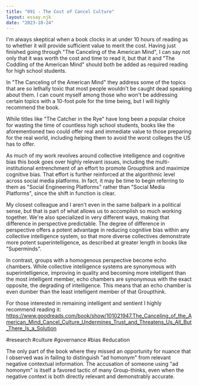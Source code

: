 ```yaml
---
title: "091 - The Cost of Cancel Culture"
layout: essay.njk
date: "2023-10-24"
---
```


I'm always skeptical when a book clocks in at under 10 hours of reading as to whether it will provide sufficient value to merit the cost. Having just finished going through "The Canceling of the American Mind", I can say not only that it was worth the cost and time to read it, but that it and "The Coddling of the American Mind" should both be added as required reading for high school students.

In "The Canceling of the American Mind" they address some of the topics that are so lethally toxic that most people wouldn't be caught dead speaking about them. I can count myself among those who won't be addressing certain topics with a 10-foot pole for the time being, but I will highly recommend the book.

While titles like "The Catcher in the Rye" have long been a popular choice for wasting the time of countless high school students, books like the aforementioned two could offer real and immediate value to those preparing for the real world, including helping them to avoid the worst colleges the US has to offer.

As much of my work revolves around collective intelligence and cognitive bias this book goes over highly relevant issues, including the multi-institutional entrenchment of an effort to promote Groupthink and maximize cognitive bias. That effort is further reinforced at the algorithmic level across social media platforms. In fact, it may be time to begin referring to them as "Social Engineering Platforms" rather than "Social Media Platforms", since the shift in function is clear.

My closest colleague and I aren't even in the same ballpark in a political sense, but that is part of what allows us to accomplish so much working together. We're also specialized in very different ways, making that difference in perspective predictable. The degree of difference in perspective offers a potent advantage in reducing cognitive bias within any collective intelligence system, so that more diverse collectives demonstrate more potent superintelligence, as described at greater length in books like "Superminds".

In contrast, groups with a homogenous perspective become echo chambers. While collective intelligence systems are synonymous with superintelligence, improving in quality and becoming more intelligent than the most intelligent member, echo chambers are synonymous with the exact opposite, the degrading of intelligence. This means that an echo chamber is even dumber than the least intelligent member of that Groupthink.

For those interested in remaining intelligent and sentient I highly recommend reading it: <https://www.goodreads.com/book/show/101021947.The_Canceling_of_the_American_Mind_Cancel_Culture_Undermines_Trust_and_Threatens_Us_All_But_There_Is_a_Solution>

#research #culture #governance #bias #education

The only part of the book where they missed an opportunity for nuance that I observed was in failing to distinguish "ad homonym" from relevant negative contextual information. The accusation of someone using "ad homonym" is itself a favored tactic of many Group-thinks, even when the negative context is both directly relevant and demonstrably accurate.

